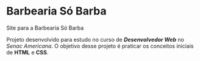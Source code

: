 # Barbearia Só Barba
Site para a Barbearia Só Barba 

Projeto desenvolvido para estudo no curso de
***Desenvolvedor Web*** no 
*Senac Americana*.
O objetivo desse projeto é praticar os conceitos iniciais de **HTML** e **CSS**.